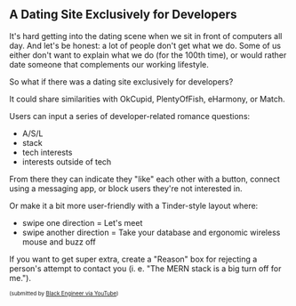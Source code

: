 ## A Dating Site Exclusively for Developers 

It's hard getting into the dating scene when we sit in front of computers all day. And let's be honest: a lot of people don't get what we do. Some of us either don't want to explain what we do (for the 100th time), or would rather date someone that complements our working lifestyle.

So what if there was a dating site exclusively for developers?

It could share similarities with OkCupid, PlentyOfFish, eHarmony, or Match. 

Users can input a series of developer-related romance questions:
* A/S/L
* stack
* tech interests
* interests outside of tech

From there they can indicate they "like" each other with a button, connect using a messaging app, or block users they're not interested in.

Or make it a bit more user-friendly with a Tinder-style layout where:
* swipe one direction = Let's meet
* swipe another direction = Take your database and ergonomic wireless mouse and buzz off

If you want to get super extra, create a "Reason" box for rejecting a person's attempt to contact you (i. e. "The MERN stack is a big turn off for me.").


<sub><sup>(submitted by [Black Engineer via YouTube](https://www.youtube.com/post/UgyJnwws8W-ONaB7ifF4AaABCQ))</sub></sup>
